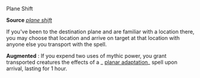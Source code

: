 Plane Shift

**Source** [_plane shift_](spells/planeShift#_plane-shift)

If you've been to the destination plane and are familiar with a location there, you may choose that location and arrive on target at that location with anyone else you transport with the spell.

**Augmented** : If you expend two uses of mythic power, you grant transported creatures the effects of a _ [planar adaptation](advanced/spells/planarAdaptation#_planar-adaptation)_ spell upon arrival, lasting for 1 hour.

